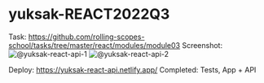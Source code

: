# yuksak-REACT2022Q3

Task: https://github.com/rolling-scopes-school/tasks/tree/master/react/modules/module03
Screenshot: 
![@yuksak-react-api-1](https://user-images.githubusercontent.com/103451495/198884015-70ab3ee7-da93-4e9f-ac90-3415d9c88aad.png)
![@yuksak-react-api-2](https://user-images.githubusercontent.com/103451495/198884016-079dd133-2e35-4d4c-b795-72873de44e41.png)

Deploy: https://yuksak-react-api.netlify.app/
Completed: Tests, App + API 

